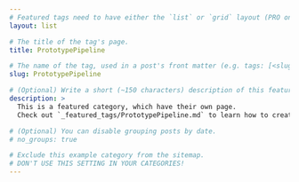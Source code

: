 ```yaml
---
# Featured tags need to have either the `list` or `grid` layout (PRO only).
layout: list

# The title of the tag's page.
title: PrototypePipeline

# The name of the tag, used in a post's front matter (e.g. tags: [<slug>]).
slug: PrototypePipeline

# (Optional) Write a short (~150 characters) description of this featured tag.
description: >
  This is a featured category, which have their own page.
  Check out `_featured_tags/PrototypePipeline.md` to learn how to create your own.

# (Optional) You can disable grouping posts by date.
# no_groups: true

# Exclude this example category from the sitemap.
# DON'T USE THIS SETTING IN YOUR CATEGORIES!
---
```

